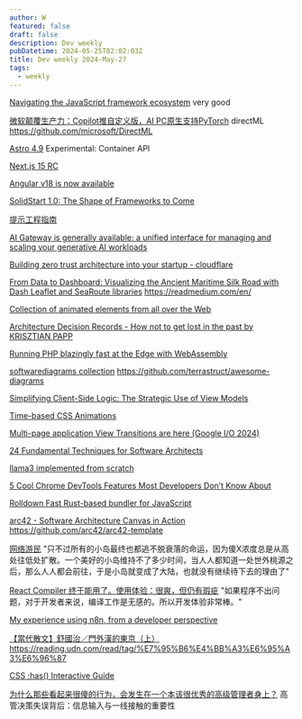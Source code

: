 ```yaml
---
author: W
featured: false
draft: false
description: Dev weekly
pubDatetime: 2024-05-25T02:02:03Z
title: Dev weekly 2024-May-27
tags:
  - weekly
---
```


[Navigating the JavaScript framework ecosystem](https://www.youtube.com/watch?v=XaNqdlfVF-M) very good

[微软颠覆生产力：Copilot推自定义版，AI PC原生支持PyTorch](https://www.jiqizhixin.com/articles/2024-05-22-4) directML https://github.com/microsoft/DirectML

[Astro 4.9](https://astro.build/blog/astro-490/) Experimental: Container API

[Next.js 15 RC](https://nextjs.org/blog/next-15-rc)

[Angular v18 is now available](https://blog.angular.dev/angular-v18-is-now-available-e79d5ac0affe)

[SolidStart 1.0: The Shape of Frameworks to Come](https://www.solidjs.com/blog/solid-start-the-shape-frameworks-to-come)

[提示工程指南](https://www.promptingguide.ai/zh)

[AI Gateway is generally available: a unified interface for managing and scaling your generative AI workloads](https://blog.cloudflare.com/ai-gateway-is-generally-available/)

[Building zero trust architecture into your startup - cloudflare](https://developers.cloudflare.com/reference-architecture/design-guides/zero-trust-for-startups/)

[From Data to Dashboard: Visualizing the Ancient Maritime Silk Road with Dash Leaflet and SeaRoute libraries](https://towardsdatascience.com/from-data-to-dashboard-visualizing-the-ancient-maritime-silk-road-with-dash-leaflet-and-searoute-ac8a521ac4e9) https://readmedium.com/en/

[Collection of animated elements from all over the Web](https://www.webinteractions.gallery/)

[Architecture Decision Records - How not to get lost in the past by KRISZTIAN PAPP](https://www.youtube.com/watch?v=6lUIXJD-lWo)

[Running PHP blazingly fast at the Edge with WebAssembly](https://wasmer.io/posts/running-php-blazingly-fast-at-the-edge-with-wasm)

[softwarediagrams collection](https://softwarediagrams.com/) https://github.com/terrastruct/awesome-diagrams

[Simplifying Client-Side Logic: The Strategic Use of View Models]()

[Time-based CSS Animations](https://yuanchuan.dev/time-based-css-animations)

[Multi-page application View Transitions are here (Google I/O 2024)](https://www.bram.us/2024/05/17/multi-page-application-view-transitions-are-here-google-i-o-2024/)

[24 Fundamental Techniques for Software Architects](https://www.workingsoftware.dev/fundamental-techniques-for-software-architects/#architecture-principles)

[llama3 implemented from scratch](https://github.com/naklecha/llama3-from-scratch)

[5 Cool Chrome DevTools Features Most Developers Don’t Know About](https://javascript.plainenglish.io/5-cool-chrome-devtools-features-most-developers-dont-know-about-cf55d3b46c95)

[Rolldown Fast Rust-based bundler for JavaScript](https://rolldown.rs/)

[arc42 - Software Architecture Canvas in Action](https://canvas.arc42.org/examples) https://github.com/arc42/arc42-template

[网络游民](https://mp.weixin.qq.com/s/j95bG_1pgHCzRr8C82Aviw) "只不过所有的小岛最终也都逃不脱衰落的命运，因为傻X浓度总是从高处往低处扩散。一个美好的小岛维持不了多少时间，当人人都知道一处世外桃源之后，那么人人都会前往，于是小岛就变成了大陆，也就没有继续待下去的理由了"

[React Compiler 终于能用了。使用体验：很爽，但仍有瑕疵](https://mp.weixin.qq.com/s/RBK0cvI4zt-dvyefLMYS-w) "如果程序不出问题，对于开发者来说，编译工作是无感的。所以开发体验非常棒。"

[My experience using n8n, from a developer perspective](https://pixeljets.com/blog/n8n/)

[【當代散文】舒國治／門外漢的東京（上）](https://udn.com/news/story/7272/7970966) https://reading.udn.com/read/tag/%E7%95%B6%E4%BB%A3%E6%95%A3%E6%96%87

[CSS :has() Interactive Guide](https://ishadeed.com/article/css-has-guide/)

[为什么那些看起来很傻的行为，会发生在一个本该很优秀的高级管理者身上？](https://m.okjike.com/originalPosts/663b60fdc59ed7c33d2a237d?s=ewoidSI6ICI2MjhlM2JjMTJhMjU1YjAwMTA4NDQ0OWYiCn0%3D&utm_source=post_card) 高管决策失误背后：信息输入与一线接触的重要性

[]()

[]()

[]()

[]()

[]()

[]()

[]()

[]()

[]()

[]()

[]()

[]()

[]()

[]()

[]()
